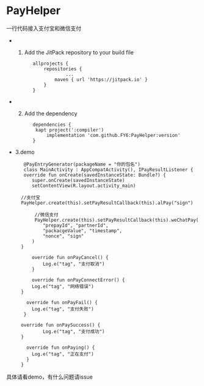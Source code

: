 # PayHelper
一行代码接入支付宝和微信支付

* 1. Add the JitPack repository to your build file

	
			allprojects {
				repositories {
						...
					maven { url 'https://jitpack.io' }
				}
			}


* 2. Add the dependency

			dependencies {
 		     kapt project(':compiler')
	             implementation 'com.github.FY6:PayHelper:version'
			}

* 3.demo


	     @PayEntryGenerator(packageName = "你的包名")
	     class MainActivity : AppCompatActivity(), IPayResultListener {
         override fun onCreate(savedInstanceState: Bundle?) {
            super.onCreate(savedInstanceState)
            setContentView(R.layout.activity_main)

        //支付宝
        PayHelper.create(this).setPayResultCallback(this).alPay("sign")

        	 //微信支付
       		 PayHelper.create(this).setPayResultCallback(this).weChatPay(
                "prepayId", "partnerId",
                "packacgeValue", "timestamp",
                "nonce", "sign"
            )
        }

        	override fun onPayCancel() {
        		Log.e("tag", "支付取消")
         	}

        	override fun onPayConnectError() {
        	Log.e("tag", "网络错误")
        }

          override fun onPayFail() {
        	Log.e("tag", "支付失败")
       	 }

        override fun onPaySuccess() {
          		Log.e("tag", "支付成功")
        }

          override fun onPaying() {
         	Log.e("tag", "正在支付")
          }
        }

具体请看demo，有什么问题请issue
